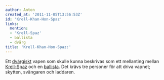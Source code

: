 ```yaml
---
author: Anton
created_at: '2011-11-05T13:56:53Z'
id: 'Krell-Khan-Hon-Spaz'
links:
  mention:
  - 'Krell-Spaz'
  - ballista
  - dvärg
title: 'Krell-Khan-Hon-Spaz:'
---
```


Ett [dvärgiskt] vapen som skulle kunna beskrivas som ett mellanting mellan [Krell-Spaz] och en
[ballista]. Det krävs tre personer för att driva vapnet; skytten, svängaren och laddaren.

  [dvärgiskt]: dvärg
  [Krell-Spaz]: Krell-Spaz
  [ballista]: ballista
